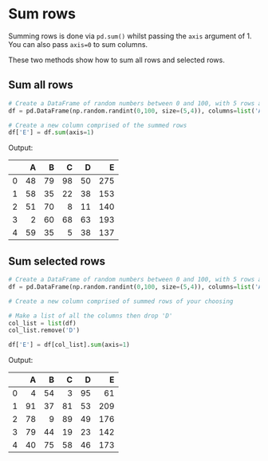 # Sum rows

Summing rows is done via `pd.sum()` whilst passing the `axis` argument of 1. You can also pass `axis=0` to sum columns.

These two methods show how to sum all rows and selected rows.

## Sum all rows

```python
# Create a DataFrame of random numbers between 0 and 100, with 5 rows and 4 columns.
df = pd.DataFrame(np.random.randint(0,100, size=(5,4)), columns=list('ABCD'))

# Create a new column comprised of the summed rows
df['E'] = df.sum(axis=1)
```

Output:

|    |   A |   B |   C |   D |   E |
|---:|----:|----:|----:|----:|----:|
|  0 |  48 |  79 |  98 |  50 | 275 |
|  1 |  58 |  35 |  22 |  38 | 153 |
|  2 |  51 |  70 |   8 |  11 | 140 |
|  3 |   2 |  60 |  68 |  63 | 193 |
|  4 |  59 |  35 |   5 |  38 | 137 |

## Sum selected rows

```python
# Create a DataFrame of random numbers between 0 and 100, with 5 rows and 4 columns.
df = pd.DataFrame(np.random.randint(0,100, size=(5,4)), columns=list('ABCD'))

# Create a new column comprised of summed rows of your choosing

# Make a list of all the columns then drop 'D'
col_list = list(df)
col_list.remove('D')

df['E'] = df[col_list].sum(axis=1)
```

Output:

|    |   A |   B |   C |   D |   E |
|---:|----:|----:|----:|----:|----:|
|  0 |   4 |  54 |   3 |  95 |  61 |
|  1 |  91 |  37 |  81 |  53 | 209 |
|  2 |  78 |   9 |  89 |  49 | 176 |
|  3 |  79 |  44 |  19 |  23 | 142 |
|  4 |  40 |  75 |  58 |  46 | 173 |
